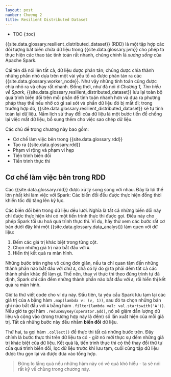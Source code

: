 ```yaml
---
layout: post
number: Chương 2
title: Resilient Distributed Dataset
---
```


* TOC
{:toc}

{{site.data.glossary.resilient_distributed_dataset}} (RDD) là một tập hợp các đối tượng bất biến chứa dữ liệu trong {{site.data.glossary.jvm}} cho phép ta thực hiện các thao tác tính toán rất nhanh, chúng chính là *xương sống* của Apache Spark.

Cái tên đã nói lên tất cả, dữ liệu được phân tán; chúng được chia thành những phần nhỏ dựa trên một vài yếu tố và được phân tán ra các {{site.data.glossary.worker_node}}. Như vậy những tính toán cũng được chia nhỏ ra và chạy rất nhanh. Đồng thời, như đã nói ở *Chương 1, Tìm hiểu về Spark*, {{site.data.glossary.resilient_distributed_dataset}} lưu lại toàn bộ quá trình biến đổi trên mỗi phần để tính toán nhanh hơn và đưa ra phương pháp thay thế nếu nhỡ có gì sai sót và phần dữ liệu đó bị mất đi; trong trường hợp đó, {{site.data.glossary.resilient_distributed_dataset}} sẽ tự tính toán lại dữ liệu. Nắm lịch sử thay đổi của dữ liệu là một bước tiến để chống lại việc mất dữ liệu, bổ sung thêm cho việc sao chép dữ liệu.

Các chủ đề trong chương này bao gồm:
- Cơ chế làm việc bên trong {{site.data.glossary.rdd}}
- Tạo ra {{site.data.glossary.rdd}}
- Phạm vi rộng và phạm vi hẹp
- Tiến trình biến đổi
- Tiến trình thực thi

## Cơ chế làm việc bên trong RDD
Các {{site.data.glossary.rdd}} được xử lý song song với nhau. Đây là lợi thế lớn nhất khi làm việc với Spark: Các biến đổi đều được thực hiện đồng thời khiến tốc độ tăng lên kỷ lục.

Các biến đổi bên trong dữ liệu đều lười. Nghĩa là tất cả những biến đổi này chỉ được thực hiện khi có một tiến trình thực thi được gọi. Điều này cho phép Spark tối ưu hoá quá trình thực thi. Ví dụ, hãy thử xem các bước rất cơ bản dưới đây khi một {{site.data.glossary.data_analyst}} làm quen với dữ liệu:

1. Đếm các giá trị khác biệt trong từng cột.
2. Chọn những giá trị nào bắt đầu với `A`.
3. Hiển thị kết quả ra màn hình.

Những bước trên nghe vô cùng đơn giản, nếu ta chỉ quan tâm đến những thành phần nào bắt đầu với chữ `A`, chả có lý do gì ta phải đếm tất cả các thành phần khác để làm gì. Thế nên, thay vì thực thi theo đúng trình tự đã định, Spark chỉ cần đếm những thành phần nào bắt đầu với `A`, rồi hiển thị kết quả ra màn hình.

Giờ ta thử viết code cho ví dụ này. Đầu tiên, ta yêu cầu Spark lưu tạm lại các giá trị của `A` bằng hàm `.map(lambda v: (v, 1))`, sau đó ta chọn những bản ghi nào bắt đầu với `A` bằng hàm `.filter(lambda val: val.startswith('A'))`. Nếu giờ ta gọi hàm `.reduceByKey(operator.add)`, nó sẽ giảm dần lượng dữ liệu và cộng vào (trong trường hợp này là đếm) số lần xuất hiện của mỗi giá trị. Tất cả những bước này đều nhằm **biến đổi** dữ liệu.

Thứ hai, ta gọi hàm `.collect()` để thực thi tất cả những bước trên. Đây chính là bước thực thi trên dữ liệu ta có - giờ nó mới thực sự đếm những giá trị khác biệt của dữ liệu. Kết quả là, tiến trình thực thi có thể thay đổi thứ tự của quá trình biến đổi, lọc dữ liệu trước khi lưu tạm, cuối cùng tập dữ liệu được thu gọn lại và được đưa vào tổng hợp.

> Đừng lo lắng quá nếu những hàm này có vẻ quá khó hiểu - ta sẽ nói rất kỹ về chùng trong chương này.
